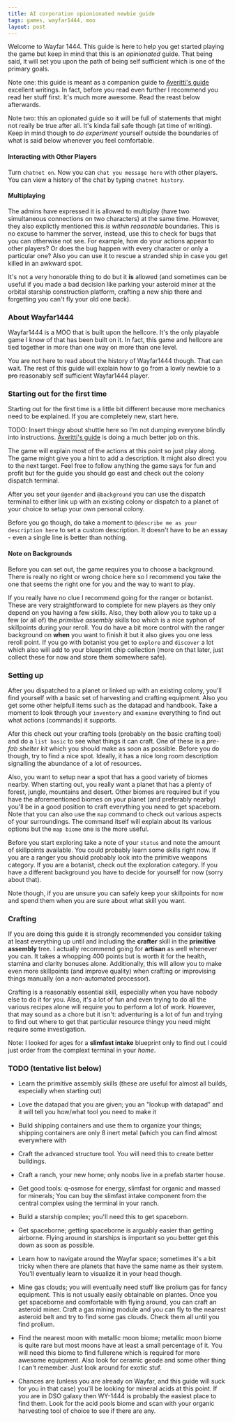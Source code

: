 ```yaml
---
title: AI corporation opionionated newbie guide
tags: games, wayfar1444, moo
layout: post
---
```

Welcome to Wayfar 1444. This guide is here to help you get started playing the game but keep in mind that this is an _opinionated_ guide. That being said, it will set you upon the path of being self sufficient which is one of the primary goals.

Note one: this guide is meant as a companion guide to [Averitti's guide](https://sites.google.com/site/accordingtomariah/change-the-banner) excellent writings. In fact, before you read even further I recommend you read her stuff first. It's much more awesome. Read the reast below afterwards.

Note two: this an opionated guide so it will be full of statements that might not really be true after all. It's kinda fail safe though (at time of writing). Keep in mind though to _do experiment_ yourself outside the boundaries of what is said below whenever you feel comfortable.

#### Interacting with Other Players
Turn `chatnet on`. Now you can `chat you message here` with other players. You can view a history of the chat by typing `chatnet history`.

#### Multiplaying
The admins have expressed it is allowed to multiplay (have two simultaneous connections on two characters) at the same time. However, they also explictly mentioned this _is within reasonable_ boundaries. This is no excuse to hammer the server, instead, use this to check for bugs that you can otherwise not see. For example, how do your actions appear to other players? Or does the bug happen with every character or only a particular one? Also you can use it to rescue a stranded ship in case you get killed in an awkward spot. 

It's not a very honorable thing to do but it __is__ allowed (and sometimes can be useful if you made a bad decision like parking your asteroid miner at the orbital starship construction platform, crafting a new ship there and forgetting you can't fly your old one back).

### About Wayfar1444
Wayfar1444 is a MOO that is built upon the hellcore. It's the only playable game I know of that has been built on it. In fact, this game and hellcore are tied together in more than one way on more than one level.

You are not here to read about the history of Wayfar1444 though. That can wait. The rest of this guide will explain how to go from a lowly newbie to a <del>pro</del> reasonably self sufficient Wayfar1444 player.

### Starting out for the first time
Starting out for the first time is a little bit different because more mechanics need to be explained. If you are completely new, start here.

TODO: Insert thingy about shuttle here so I'm not dumping everyone blindly into instructions. [Averitti's guide](https://sites.google.com/site/accordingtomariah/change-the-banner) is doing a much better job on this.

The game will explain most of the actions at this point so just play along. The game might give you a hint to add a description. It might also direct you to the next target. Feel free to follow anything the game says for fun and profit but for the guide you should go east and check out the colony dispatch terminal.

After you set your `@gender` and `@background` you can use the dispatch terminal to either link up with an existing colony or dispatch to a planet of your choice to setup your own personal colony.

Before you go though, do take a moment to `@describe me as your description here` to set a custom description. It doesn't have to be an essay - even a single line is better than nothing.

#### Note on Backgrounds
Before you can set out, the game requires you to choose a background. There is really no right or wrong choice here so I recommend you take the one that seems the right one for you and the way to want to play. 

If you really have no clue I recommend going for the ranger or botanist. These are very straightforward to complete for new players as they only depend on you having a few skills. Also, they both allow you to take up a few (or all of) the _primitive assembly_ skills too which is a nice syphon of skillpoints during your reroll. You do have a bit more control with the ranger background on __when__ you want to finish it but it also gives you one less reroll point. If you go with botanist you get to `explore` and `discover` a lot which also will add to your blueprint chip collection (more on that later, just collect these for now and store them somewhere safe).

### Setting up
After you dispatched to a planet or linked up with an existing colony, you'll find yourself with a basic set of harvesting and crafting equipment. Also you get some other helpfull items such as the datapad and handbook. Take a moment to look through your `inventory` and `examine` everything to find out what actions (commands) it supports.

Afer this check out your crafting tools (probably on the basic crafting tool) and do a `list basic` to see what things it can craft. One of these is a _pre-fab shelter kit_ which you should make as soon as possible. Before you do though, try to find a nice spot. Ideally, it has a nice long room description signalling the abundance of a lot of resources. 

Also, you want to setup near a spot that has a good variety of biomes nearby. When starting out, you really want a planet that has a plenty of forest, jungle, mountains and desert. Other biomes are required but if you have the aforementioned biomes on your planet (and preferably nearby) you'll be in a good position to craft everything you need to get spaceborn. Note that you can also use the `map` command to check out various aspects of your surroundings. The command itself will explain about its various options but the `map biome` one is the more useful.

Before you start exploring take a note of your `status` and note the amount of skillpoints available. You could probably learn some skills right now. If you are a ranger you should probably look into the primitive weapons category. If you are a botanist, check out the exploration category. If you have a different background you have to decide for yourself for now (sorry about that).

Note though, if you are unsure you can safely keep your skillpoints for now and spend them when you are sure about what skill you want.

### Crafting
If you are doing this guide it is strongly recommended you consider taking at least everything up until and including the __crafter__ skill in the __primitive assembly__ tree. I actually recommend going for __artisan__ as well whenever you can. It takes a whopping 400 points but is worth it for the health, stamina and clarity bonuses alone. Additionally, this will allow you to make even more skillpoints (and improve quality) when crafting or improvising things manually (on a non-automated processor).

Crafting is a reasonably essential skill, especially when you have nobody else to do it for you. Also, it's a lot of fun and even trying to do all the various recipes alone will require you to perform a lot of work. However, that may sound as a chore but it isn't: adventuring is a lot of fun and trying to find out where to get that particular resource thingy you need might require some investigation.

Note: I looked for ages for a __slimfast intake__ blueprint only to find out I could just order from the complext terminal in your _home_.

### TODO (tentative list below)
* Learn the primitive assembly skills (these are useful for almost all builds, especially when starting out)

* Love the datapad that you are given; you an "lookup <thing> with datapad" and it will tell you how/what tool you need to make it

* Build shipping containers and use them to organize your things; shipping containers are only 8 inert metal (which you can find almost everywhere with

* Craft the advanced structure tool. You will need this to create better buildings.

* Craft a ranch, your new home; only noobs live in a prefab starter house.

* Get good tools: q-osmose for energy, slimfast for organic and massed for minerals; You can buy the slimfast intake component from the central complex using the terminal in your ranch.

* Build a starship complex; you'll need this to get spaceborn.

* Get spaceborne; getting spaceborne is arguably easier than getting airborne. Flying around in starships is important so you better get this down as soon as possible.

* Learn how to navigate around the Wayfar space; sometimes it's a bit tricky when there are planets that have the same name as their system. You'll eventually learn to visualize it in your head though.

* Mine gas clouds; you will eventually need stuff like prolium gas for fancy equipment. This is not usually easily obtainable on plantes. Once you get spaceborne and comfortable with flying around, you can craft an asteroid miner. Craft a gas mining module and you can fly to the nearest asteroid belt and try to find some gas clouds. Check them all until you find prolium.

* Find the nearest moon with metallic moon biome; metallic moon biome is quite rare but most moons have at least a small percentage of it. You will need this biome to find fullerene which is required for more awesome equipment. Also look for ceramic geode and some other thing I can't remember. Just look around for exotic stuf.

* Chances are (unless you are already on Wayfar, and this guide will suck for you in that case) you'll be looking for mineral acids at this point. If you are in DSO galaxy then WY-1444 is probably the easiest place to find them. Look for the acid pools biome and scan with your organic harvesting tool of choice to see if there are any.
